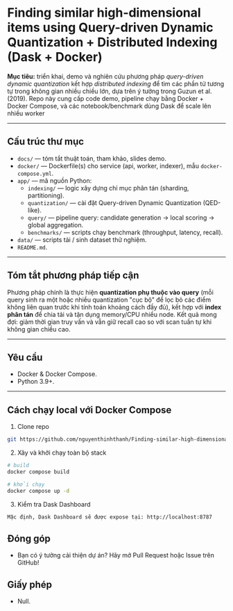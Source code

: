 # Finding similar high-dimensional items using Query-driven Dynamic Quantization + Distributed Indexing (Dask + Docker)

**Mục tiêu:** triển khai, demo và nghiên cứu phương pháp *query-driven dynamic quantization* kết hợp *distributed indexing* để tìm các phần tử tương tự trong không gian nhiều chiều lớn, dựa trên ý tưởng trong Guzun et al. (2019). Repo này cung cấp code demo, pipeline chạy bằng Docker + Docker Compose, và các notebook/benchmark dùng Dask để scale lên nhiều worker

---

## Cấu trúc thư mục
- `docs/` — tóm tắt thuật toán, tham khảo, slides demo.
- `docker/` — Dockerfile(s) cho service (api, worker, indexer), mẫu `docker-compose.yml`.
- `app/` — mã nguồn Python:
  - `indexing/` — logic xây dựng chỉ mục phân tán (sharding, partitioning).
  - `quantization/` — cài đặt Query-driven Dynamic Quantization (QED-like).
  - `query/` — pipeline query: candidate generation → local scoring → global aggregation.
  - `benchmarks/` — scripts chạy benchmark (throughput, latency, recall).
- `data/` — scripts tải / sinh dataset thử nghiệm.
- `README.md`.

---

## Tóm tắt phương pháp tiếp cận
Phương pháp chính là thực hiện **quantization phụ thuộc vào query** (mỗi query sinh ra một hoặc nhiều quantization "cục bộ" để lọc bỏ các điểm không liên quan trước khi tính toán khoảng cách đầy đủ), kết hợp với **index phân tán** để chia tải và tận dụng memory/CPU nhiều node. Kết quả mong đợi: giảm thời gian truy vấn và vẫn giữ recall cao so với scan tuần tự khi không gian chiều cao.

---

## Yêu cầu
- Docker & Docker Compose.
- Python 3.9+.  

---

## Cách chạy local với Docker Compose
1. Clone repo
```bash
git https://github.com/nguyenthinhthanh/Finding-similar-high-dimensional-Items-for-big-data-sets
```

2. Xây và khởi chạy toàn bộ stack
```bash
# build
docker compose build

# khởi chạy
docker compose up -d
```

3. Kiểm tra Dask Dashboard
```bash
Mặc định, Dask Dashboard sẽ được expose tại: http://localhost:8787
```
## Đóng góp
- Bạn có ý tưởng cải thiện dự án? Hãy mở Pull Request hoặc Issue trên GitHub!

## Giấy phép
- Null.



